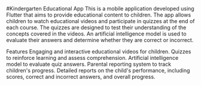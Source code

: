 #Kindergarten Educational App
This is a mobile application developed using Flutter that aims to provide educational content to children. The app allows children to watch educational videos and participate in quizzes at the end of each course. The quizzes are designed to test their understanding of the concepts covered in the videos. An artificial intelligence model is used to evaluate their answers and determine whether they are correct or incorrect.

Features
Engaging and interactive educational videos for children.
Quizzes to reinforce learning and assess comprehension.
Artificial intelligence model to evaluate quiz answers.
Parental reporting system to track children's progress.
Detailed reports on the child's performance, including scores, correct and incorrect answers, and overall progress.
